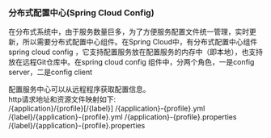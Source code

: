 ### 分布式配置中心(Spring Cloud Config)
在分布式系统中，由于服务数量巨多，为了方便服务配置文件统一管理，实时更新，所以需要分布式配置中心组件。在Spring Cloud中，有分布式配置中心组件spring cloud config ，它支持配置服务放在配置服务的内存中（即本地），也支持放在远程Git仓库中。在spring cloud config 组件中，分两个角色，一是config server，二是config client  
  
配置服务中心可以从远程程序获取配置信息。  
http请求地址和资源文件映射如下:  
/{application}/{profile}[/{label}]
/{application}-{profile}.yml
/{label}/{application}-{profile}.yml
/{application}-{profile}.properties
/{label}/{application}-{profile}.properties